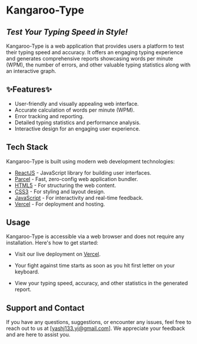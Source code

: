# Kangaroo-Type
## _Test Your Typing Speed in Style!_

Kangaroo-Type is a web application that provides users a platform to test their typing speed and accuracy. It offers an engaging typing experience and generates comprehensive reports showcasing words per minute (WPM), the number of errors, and other valuable typing statistics along with an interactive graph.

## ✨Features✨

- User-friendly and visually appealing web interface.
- Accurate calculation of words per minute (WPM).
- Error tracking and reporting.
- Detailed typing statistics and performance analysis.
- Interactive design for an engaging user experience.

## Tech Stack

Kangaroo-Type is built using modern web development technologies:

- [ReactJS] - JavaScript library for building user interfaces.
- [Parcel] - Fast, zero-config web application bundler.
- [HTML5] - For structuring the web content.
- [CSS3] - For styling and layout design.
- [JavaScript] - For interactivity and real-time feedback.
- [Vercel] - For deployment and hosting.

## Usage
Kangaroo-Type is accessible via a web browser and does not require any installation. Here's how to get started:

- Visit our live deployment on [Vercel](https://kangaroo-type.vercel.app/).

- Your fight against time starts as soon as you hit first letter on your keyboard.

- View your typing speed, accuracy, and other statistics in the generated report.

## Support and Contact
If you have any questions, suggestions, or encounter any issues, feel free to reach out to us at [yashj133.yj@gmail.com]. We appreciate your feedback and are here to assist you.


[ReactJS]: <https://reactjs.org/>
[Parcel]: <https://parceljs.org/>
[HTML5]: <https://developer.mozilla.org/en-US/docs/Web/HTML>
[CSS3]: <https://developer.mozilla.org/en-US/docs/Web/CSS>
[JavaScript]: <https://developer.mozilla.org/en-US/docs/Web/JavaScript>
[Vercel]: <https://vercel.com/>
